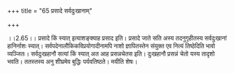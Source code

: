 +++
title = "65 प्रसादे सर्वदुःखानाम्"

+++
  
  
।।2.65।। प्रसादे किं स्यात् इत्याशङ्क्याह प्रसाद इति। प्रसादे जाते सति
अस्य तदनुगृहीतस्य सर्वदुःखानां हानिर्नाशः स्यात्।
सर्वपदेनालौकिकविप्रयोगादीनामपि नाशो ज्ञापितस्तेन संयुक्त एव नित्यं
तिष्ठेदिति भावो व्यञ्जितः। सर्वदुःखहानौ सत्यां किं स्यात् अत आह
प्रसन्नचेतस इति। दुःखहानौ प्रसन्नं चेतो यस्य तादृशो भवति। ततस्तस्य अनु
शीघ्रमेव बुद्धिः पर्यवतिष्ठते। मयीति शेषः।  
  
  
  

